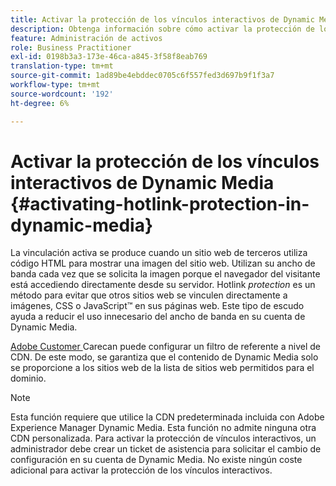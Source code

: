 ```yaml
---
title: Activar la protección de los vínculos interactivos de Dynamic Media
description: Obtenga información sobre cómo activar la protección de los vínculos interactivos en Dynamic Media.
feature: Administración de activos
role: Business Practitioner
exl-id: 0198b3a3-173e-46ca-a845-3f58f8eab769
translation-type: tm+mt
source-git-commit: 1ad89be4ebddec0705c6f557fed3d697b9f1f3a7
workflow-type: tm+mt
source-wordcount: '192'
ht-degree: 6%

---
```


# Activar la protección de los vínculos interactivos de Dynamic Media {#activating-hotlink-protection-in-dynamic-media}

La vinculación activa se produce cuando un sitio web de terceros utiliza código HTML para mostrar una imagen del sitio web. Utilizan su ancho de banda cada vez que se solicita la imagen porque el navegador del visitante está accediendo directamente desde su servidor. Hotlink *protection* es un método para evitar que otros sitios web se vinculen directamente a imágenes, CSS o JavaScript™ en sus páginas web. Este tipo de escudo ayuda a reducir el uso innecesario del ancho de banda en su cuenta de Dynamic Media.

[Adobe Customer ](https://helpx.adobe.com/support.html) Carecan puede configurar un filtro de referente a nivel de CDN. De este modo, se garantiza que el contenido de Dynamic Media solo se proporcione a los sitios web de la lista de sitios web permitidos para el dominio.

>[!NOTE]
>
>Esta función requiere que utilice la CDN predeterminada incluida con Adobe Experience Manager Dynamic Media. Esta función no admite ninguna otra CDN personalizada. Para activar la protección de vínculos interactivos, un administrador debe crear un ticket de asistencia para solicitar el cambio de configuración en su cuenta de Dynamic Media. No existe ningún coste adicional para activar la protección de los vínculos interactivos.
